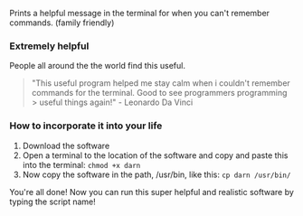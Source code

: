 Prints a helpful message in the terminal for when you can't remember commands. (family friendly)




### Extremely helpful

People all around the the world find this useful.

> "This useful program helped me stay calm when i couldn't remember commands for the terminal. Good to see programmers programming > useful things again!" - Leonardo Da Vinci

### How to incorporate it into your life

1. Download the software
2. Open a terminal to the location of the software and copy and paste this into the terminal: `chmod +x darn`
3. Now copy the software in the path, /usr/bin, like this: `cp darn /usr/bin/`

You're all done! Now you can run this super helpful and realistic software by typing the script name! 

